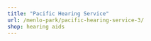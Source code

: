 ```yaml
---
title: "Pacific Hearing Service"
url: /menlo-park/pacific-hearing-service-3/
shop: hearing aids
---
```

